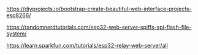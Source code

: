 https://diyprojects.io/bootstrap-create-beautiful-web-interface-projects-esp8266/

https://randomnerdtutorials.com/esp32-web-server-spiffs-spi-flash-file-system/

https://learn.sparkfun.com/tutorials/esp32-relay-web-server/all

